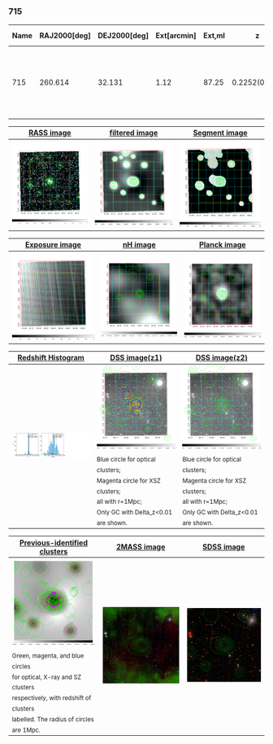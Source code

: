 <div STYLE="page-break-after: always;"></div>

### 715

|Name|RAJ2000[deg]|DEJ2000[deg] |Ext[arcmin]| Ext,ml | z | z_src| C|GC(XSZ,Delta_z<0.01)| GC(OPT,Delta_z<0.01)|GC| R_sig[arcmin] | R500[arcmin] | R500[Mpc]| CRsig[c/s] | CR500[c/s] |L500[1E44 erg/s]|F500[1E-12 erg/s/cm^2]| M500[1E14 Msun]|Tx[keV]|Cnt_sig|Beta|Rc[arcmin]|Comment|Alias|
|---|---|---|---|---|---|------|---|--------|---------|----------|---|---|---|---|---|---|---|---|---|---|---|---|---|---|
|715| 260.614| 32.131| 1.12| 87.25| 0.2252(0.005)| z1, z_xsz| B| F20, MCXC, PSZ2, SPI, Tar, XB| A, C, N, RM, W| A, C, F20, MCXC, N, PSZ2, SPI, Tar, W, XB| 14.162| 6.640| 1.441| 0.485(0.035)| 0.446(0.033)| 13.089(0.390)| 8.726(0.260)| 10.65(0.15)| 9.92(0.09)| 366.2| 0.529(-0.021+0.029)| 1.095(-0.251+0.298)| -| k047|

|[RASS image](../image/715/715_img.pdf)|[filtered image](../image/715/715_fil.pdf)|[Segment image](../image/715/715_seg.pdf)|
|-------------------|--------------------|-------------------|
| <img src="../image/715/715_img.png" width="300">  | <img src="../image/715/715_fil.png" width="300">   | <img src="../image/715/715_seg.png" width="300">  |

|[Exposure image](../image/715/715_mex.pdf)| [nH image](../image/715/715_nh.pdf)| [Planck image](../image/715/715_p.pdf)|
|-------------------|--------------------|-------------------|
|<img src="../image/715/715_mex.png" width="300">   | <img src="../image/715/715_nh.png" width="300">    | <img src="../image/715/715_p.png" width="300"> |

|[Redshift Histogram](../image/715/715_zg.pdf) | [DSS image(z1)](../image/715/715_dss_z1.pdf)      |  [DSS image(z2)](../image/715/715_dss_z2.pdf)    |
|-------------------|--------------------|-------------------|
|<img src="../image/715/715_zg.png" width="300"> |<img src="../image/715/715_dss_z1.png" width="300"> <sub><br>Blue circle for optical clusters; <br>Magenta circle for XSZ clusters; <br>all with r=1Mpc; <br>Only GC with Delta_z<0.01 are shown. </sub>| <img src="../image/715/715_dss_z2.png" width="300"><sub><br>Blue circle for optical clusters; <br>Magenta circle for XSZ clusters; <br>all with r=1Mpc; <br>Only GC with Delta_z<0.01 are shown. </sub> |

|[Previous-identified clusters](../image/715/715_gc.pdf) | [2MASS image](../image/715/715_2mass.pdf)      |[SDSS image](../image/715/715_sdss.pdf)   |
|-------------------|-------------------|-------------------|
|<img src=../image/715/715_gc.png width="300"> <br><sub>Green, magenta, and blue circles <br>for optical, X-ray and SZ clusters <br>respectively, with redshift of clusters <br>labelled. The radius of circles <br>are 1Mpc.</sub>|<img src="../image/715/715_2mass.png" width="300">  | <img src="../image/715/715_sdss.png" width="300">  |




